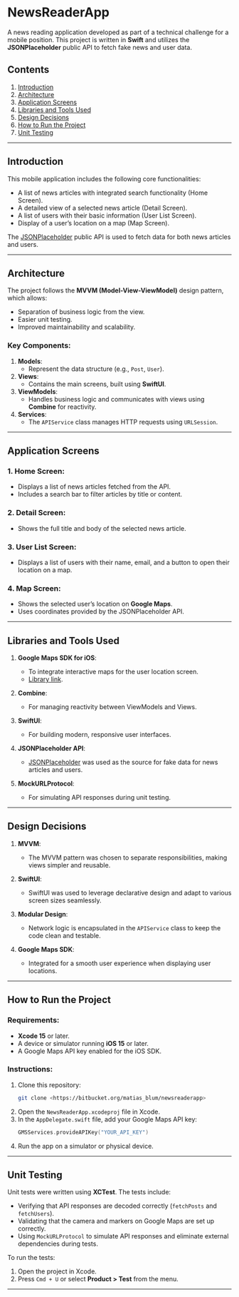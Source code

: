 # NewsReaderApp

A news reading application developed as part of a technical challenge for a mobile position. This project is written in **Swift** and utilizes the **JSONPlaceholder** public API to fetch fake news and user data.

## Contents

1. [Introduction](#introduction)
2. [Architecture](#architecture)
3. [Application Screens](#application-screens)
4. [Libraries and Tools Used](#libraries-and-tools-used)
5. [Design Decisions](#design-decisions)
6. [How to Run the Project](#how-to-run-the-project)
7. [Unit Testing](#unit-testing)

---

## Introduction

This mobile application includes the following core functionalities:
- A list of news articles with integrated search functionality (Home Screen).
- A detailed view of a selected news article (Detail Screen).
- A list of users with their basic information (User List Screen).
- Display of a user’s location on a map (Map Screen).

The [JSONPlaceholder](https://jsonplaceholder.typicode.com/) public API is used to fetch data for both news articles and users.

---

## Architecture

The project follows the **MVVM (Model-View-ViewModel)** design pattern, which allows:
- Separation of business logic from the view.
- Easier unit testing.
- Improved maintainability and scalability.

### Key Components:
1. **Models**:
   - Represent the data structure (e.g., `Post`, `User`).
2. **Views**:
   - Contains the main screens, built using **SwiftUI**.
3. **ViewModels**:
   - Handles business logic and communicates with views using **Combine** for reactivity.
4. **Services**:
   - The `APIService` class manages HTTP requests using `URLSession`.

---

## Application Screens

### 1. Home Screen:
   - Displays a list of news articles fetched from the API.
   - Includes a search bar to filter articles by title or content.

### 2. Detail Screen:
   - Shows the full title and body of the selected news article.

### 3. User List Screen:
   - Displays a list of users with their name, email, and a button to open their location on a map.

### 4. Map Screen:
   - Shows the selected user’s location on **Google Maps**.
   - Uses coordinates provided by the JSONPlaceholder API.

---

## Libraries and Tools Used

1. **Google Maps SDK for iOS**:
   - To integrate interactive maps for the user location screen.
   - [Library link](https://developers.google.com/maps/documentation/ios-sdk).

2. **Combine**:
   - For managing reactivity between ViewModels and Views.

3. **SwiftUI**:
   - For building modern, responsive user interfaces.

4. **JSONPlaceholder API**:
   - [JSONPlaceholder](https://jsonplaceholder.typicode.com/) was used as the source for fake data for news articles and users.

5. **MockURLProtocol**:
   - For simulating API responses during unit testing.

---

## Design Decisions

1. **MVVM**:
   - The MVVM pattern was chosen to separate responsibilities, making views simpler and reusable.

2. **SwiftUI**:
   - SwiftUI was used to leverage declarative design and adapt to various screen sizes seamlessly.

3. **Modular Design**:
   - Network logic is encapsulated in the `APIService` class to keep the code clean and testable.

4. **Google Maps SDK**:
   - Integrated for a smooth user experience when displaying user locations.

---

## How to Run the Project

### Requirements:
- **Xcode 15** or later.
- A device or simulator running **iOS 15** or later.
- A Google Maps API key enabled for the iOS SDK.

### Instructions:
1. Clone this repository:
   ```bash
   git clone <https://bitbucket.org/matias_blum/newsreaderapp>
   ```
2. Open the `NewsReaderApp.xcodeproj` file in Xcode.
3. In the `AppDelegate.swift` file, add your Google Maps API key:
   ```swift
   GMSServices.provideAPIKey("YOUR_API_KEY")
   ```
4. Run the app on a simulator or physical device.

---

## Unit Testing

Unit tests were written using **XCTest**. The tests include:
- Verifying that API responses are decoded correctly (`fetchPosts` and `fetchUsers`).
- Validating that the camera and markers on Google Maps are set up correctly.
- Using `MockURLProtocol` to simulate API responses and eliminate external dependencies during tests.

To run the tests:
1. Open the project in Xcode.
2. Press `Cmd + U` or select **Product > Test** from the menu.

---


